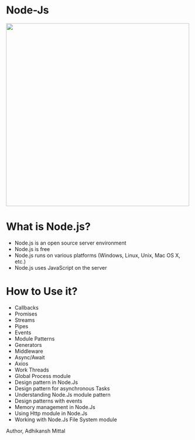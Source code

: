 # Node-Js

<img src="https://hackernoon.com/hn-images/1*mr4iRSqGzoCev0HNwR3oiA.png" width="500">
<h1>What is Node.js?</h1>
<ul>
  <li>Node.js is an open source server environment</li>
  <li>Node.js is free</li>
  <li>Node.js runs on various platforms (Windows, Linux, Unix, Mac OS X, etc.)</li>
  <li>Node.js uses JavaScript on the server</li>
</ul>
<h1>How to Use it?</h1>
<ul>
  <li>Callbacks</li>
  <li>Promises</li>
  <li>Streams</li>
  <li>Pipes</li>
  <li>Events</li>
  <li>Module Patterns</li>
  <li>Generators</li>
  <li>Middleware</li>
  <li>Async/Await</li>
  <li>Axios</li>
  <li>Work Threads</li>
  <li>Global Process module</li>
  <li>Design pattern in Node.Js</li>
  <li>Design pattern for asynchronous Tasks</li>
  <li>Understanding Node.Js module pattern</li>
  <li>Design patterns with events</li>
  <li>Memory management in Node.Js</li>
  <li>Using Http module in Node.Js</li>
  <li>Working with Node.Js File System module</li>
  
  
</ul>

Author, Adhikansh Mittal
